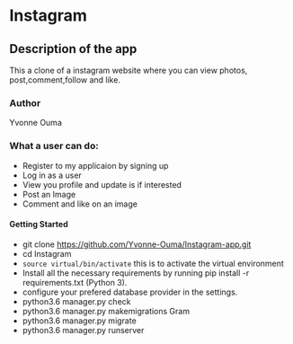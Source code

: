 # Instagram

## Description of the app
This a clone of a instagram website where you can view photos, post,comment,follow and like.

### Author
Yvonne Ouma

### What a user can do:
* Register to my applicaion by signing up
* Log in as a user
* View you profile and update is if interested
* Post an Image 
* Comment and like on an image

#### Getting Started
* git clone https://github.com/Yvonne-Ouma/Instagram-app.git
* cd Instagram
* ```source virtual/bin/activate``` this is to activate the virtual environment
* Install all the necessary requirements by running pip install -r requirements.txt (Python 3).
* configure your prefered database provider in the settings.
* python3.6 manager.py check
* python3.6 manager.py makemigrations Gram
* python3.6 manager.py migrate
* python3.6 manager.py runserver

###